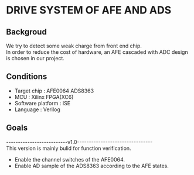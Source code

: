 # DRIVE SYSTEM OF AFE AND ADS
## Backgroud
We try to detect some weak charge from front end chip.  
In order to reduce the cost of hardware, an AFE cascaded with ADC design is chosen in our project.

## Conditions
* Target chip 		       :	AFE0064 ADS8363  
* MCU 				: 	Xilinx FPGA(XC6)  
* Software platform 	: 	ISE  
* Language 			: 	Verilog  

## Goals
--------------------------v1.0--------------------------------  
This version is mainly bulid for function verification.  
* Enable the channel switches of the AFE0064.  
* Enable AD sample of the ADS8363 according to the AFE states.  